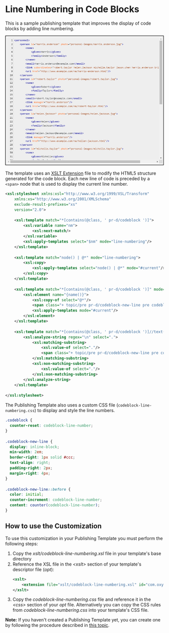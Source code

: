 # Line Numbering in Code Blocks

This is a sample publishing template that improves the display of code blocks by adding line numbering.

![resources/img/codeblock-line-numbering.png](resources/img/codeblock-line-numbering.png "Code Block Line Numbering")

The template uses an [XSLT Extension](https://www.oxygenxml.com/doc/versions/25.0/ug-webhelp-responsive/topics/whr-responsive-override-xslt-dita-xslt-import.html) file to modify the HTML5 structure generated for the code block. Each new line of code is preceded by a `<span>` node that is used to display the current line number.

```xml
<xsl:stylesheet xmlns:xsl="http://www.w3.org/1999/XSL/Transform"
    xmlns:xs="http://www.w3.org/2001/XMLSchema"
    exclude-result-prefixes="xs"
    version="2.0">
    
    <xsl:template match="*[contains(@class, ' pr-d/codeblock ')]">
        <xsl:variable name="nm">
            <xsl:next-match/>
        </xsl:variable>
        <xsl:apply-templates select="$nm" mode="line-numbering"/>
    </xsl:template>
    
    <xsl:template match="node() | @*" mode="line-numbering">
        <xsl:copy>
            <xsl:apply-templates select="node() | @*" mode="#current"/>
        </xsl:copy>
    </xsl:template>
    
    <xsl:template match="*[contains(@class, ' pr-d/codeblock ')]" mode="line-numbering">
        <xsl:element name="{name()}">
            <xsl:copy-of select="@*"/>
            <span class="+ topic/pre pr-d/codeblock-new-line pre codeblock-new-line"/>
            <xsl:apply-templates mode="#current"/>
        </xsl:element>
    </xsl:template>
    
    <xsl:template match="*[contains(@class, ' pr-d/codeblock ')]//text()" mode="line-numbering">
        <xsl:analyze-string regex="\n" select=".">
            <xsl:matching-substring>
                <xsl:value-of select="."/>
                <span class="+ topic/pre pr-d/codeblock-new-line pre codeblock-new-line"/>
            </xsl:matching-substring>
            <xsl:non-matching-substring>
                <xsl:value-of select="."/>
            </xsl:non-matching-substring>
        </xsl:analyze-string>
    </xsl:template>
    
</xsl:stylesheet>
```


The Publishing Template also uses a custom CSS file (`codeblock-line-numbering.css`) to display and style the line numbers.
```css
.codeblock {
  counter-reset: codeblock-line-number;
}

.codeblock-new-line {
  display: inline-block;
  min-width: 2em;
  border-right: 1px solid #ccc;
  text-align: right;
  padding-right: 2px;
  margin-right: 4px;
}

.codeblock-new-line::before {
  color: initial;
  counter-increment: codeblock-line-number;
  content: counter(codeblock-line-number);
}
```

## How to use the Customization

To use this customization in your Publishing Template you must perform the following steps:

1. Copy the *xslt/codeblock-line-numbering.xsl* file in your template's base directory
1. Reference the XSL file in the *&lt;xslt>* section of your template's descriptor file (*opt*):
    ```xml
    <xslt>
        <extension file="xslt/codeblock-line-numbering.xsl" id="com.oxygenxml.webhelp.xsl.dita2webhelp"/>
    </xslt>
    ```
1. Copy the *codeblock-line-numbering.css* file and reference it in the *&lt;css>* section of your *opt* file. Alternatively you can copy the CSS rules from *codeblock-line-numbering.css* into your template's CSS file.

**Note:** If you haven't created a Publishing Template yet, you can create one by following the procedure described in [this topic](https://www.oxygenxml.com/doc/versions/25.0/ug-webhelp-responsive/topics/whr-create-publishing-template-x.html).


